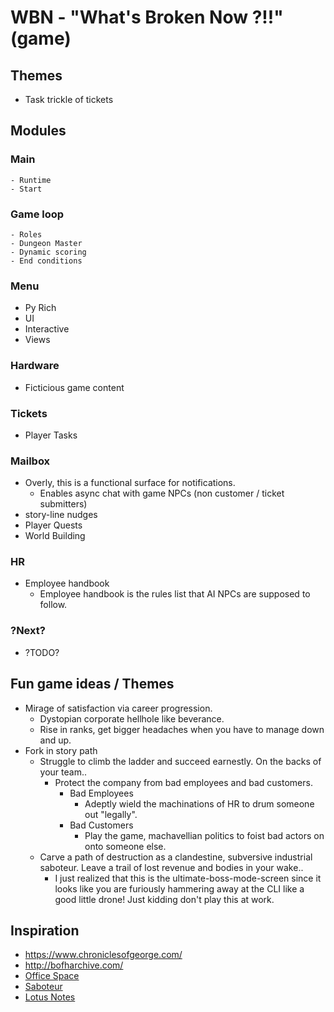 # WBN - "What's Broken Now ?!!" (game)

## Themes

- Task trickle of tickets

## Modules

### Main
    - Runtime
    - Start

### Game loop
    - Roles
    - Dungeon Master
    - Dynamic scoring
    - End conditions

### Menu

- Py Rich
- UI
- Interactive
- Views

### Hardware

- Ficticious game content

### Tickets

- Player Tasks

### Mailbox

- Overly, this is a functional surface for notifications.
    - Enables async chat with game NPCs (non customer / ticket submitters)
- story-line nudges
- Player Quests
- World Building

### HR

- Employee handbook
    - Employee handbook is the rules list that AI NPCs are supposed to follow.

### ?Next?

- ?TODO?

## Fun game ideas / Themes

- Mirage of satisfaction via career progression.
    - Dystopian corporate hellhole like beverance.
    - Rise in ranks, get bigger headaches when you have to manage down and up.
- Fork in story path
    - Struggle to climb the ladder and succeed earnestly.  On the backs of your team..
        - Protect the company from bad employees and bad customers.
            - Bad Employees
                - Adeptly wield the machinations of HR to drum someone out "legally".
            - Bad Customers
                - Play the game, machavellian politics to foist bad actors on onto someone else.
    - Carve a path of destruction as a clandestine, subversive industrial saboteur.  Leave a trail of lost revenue and bodies in your wake..
        - I just realized that this is the ultimate-boss-mode-screen since it looks like you are furiously hammering away at the CLI like a good little drone!  Just kidding don't play this at work.

## Inspiration

- https://www.chroniclesofgeorge.com/
- http://bofharchive.com/
- [Office Space](https://www.imdb.com/title/tt0151804)
- [Saboteur](https://www.imdb.com/title/tt0035279/)
- [Lotus Notes](https://www.theregister.com/2024/01/19/remembering_lotus_notes/)